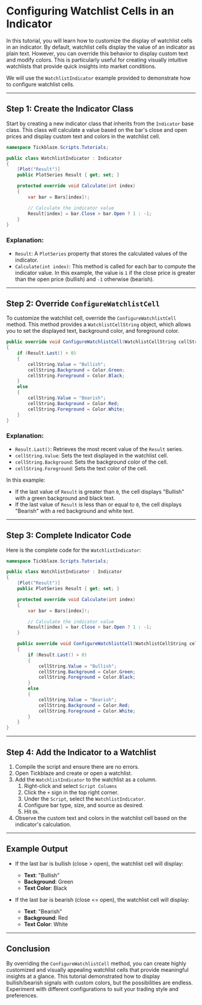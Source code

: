 # Configuring Watchlist Cells in an Indicator

In this tutorial, you will learn how to customize the display of watchlist cells in an indicator. By default, watchlist cells display the value of an indicator as plain text. However, you can override this behavior to display custom text and modify colors. This is particularly useful for creating visually intuitive watchlists that provide quick insights into market conditions.

We will use the `WatchlistIndicator` example provided to demonstrate how to configure watchlist cells.

---

## Step 1: Create the Indicator Class
Start by creating a new indicator class that inherits from the `Indicator` base class. This class will calculate a value based on the bar's close and open prices and display custom text and colors in the watchlist cell.

```csharp
namespace Tickblaze.Scripts.Tutorials;

public class WatchlistIndicator : Indicator
{
    [Plot("Result")] 
    public PlotSeries Result { get; set; }

    protected override void Calculate(int index)
    {
        var bar = Bars[index]!;

        // Calculate the indicator value
        Result[index] = bar.Close > bar.Open ? 1 : -1;
    }
}
```

### Explanation:
- `Result`: A `PlotSeries` property that stores the calculated values of the indicator.
- `Calculate(int index)`: This method is called for each bar to compute the indicator value. In this example, the value is `1` if the close price is greater than the open price (bullish) and `-1` otherwise (bearish).

---

## Step 2: Override `ConfigureWatchlistCell`
To customize the watchlist cell, override the `ConfigureWatchlistCell` method. This method provides a `WatchlistCellString` object, which allows you to set the displayed text, background color, and foreground color.

```csharp
public override void ConfigureWatchlistCell(WatchlistCellString cellString)
{
    if (Result.Last() > 0)
    {
        cellString.Value = "Bullish";
        cellString.Background = Color.Green;
        cellString.Foreground = Color.Black;
    }
    else
    {
        cellString.Value = "Bearish";
        cellString.Background = Color.Red;
        cellString.Foreground = Color.White;
    }
}
```

### Explanation:
- `Result.Last()`: Retrieves the most recent value of the `Result` series.
- `cellString.Value`: Sets the text displayed in the watchlist cell.
- `cellString.Background`: Sets the background color of the cell.
- `cellString.Foreground`: Sets the text color of the cell.

In this example:
- If the last value of `Result` is greater than `0`, the cell displays "Bullish" with a green background and black text.
- If the last value of `Result` is less than or equal to `0`, the cell displays "Bearish" with a red background and white text.

---

## Step 3: Complete Indicator Code
Here is the complete code for the `WatchlistIndicator`:

```csharp
namespace Tickblaze.Scripts.Tutorials;

public class WatchlistIndicator : Indicator
{
    [Plot("Result")] 
    public PlotSeries Result { get; set; }

    protected override void Calculate(int index)
    {
        var bar = Bars[index]!;

        // Calculate the indicator value
        Result[index] = bar.Close > bar.Open ? 1 : -1;
    }

    public override void ConfigureWatchlistCell(WatchlistCellString cellString)
    {
        if (Result.Last() > 0)
        {
            cellString.Value = "Bullish";
            cellString.Background = Color.Green;
            cellString.Foreground = Color.Black;
        }
        else
        {
            cellString.Value = "Bearish";
            cellString.Background = Color.Red;
            cellString.Foreground = Color.White;
        }
    }
}
```

---

## Step 4: Add the Indicator to a Watchlist
1. Compile the script and ensure there are no errors.
2. Open Tickblaze and create or open a watchlist.
3. Add the `WatchlistIndicator` to the watchlist as a column.
    1. Right-click and select `Script Columns`
    2. Click the `+` sign in the top right corner.
    3. Under the `Script`, select the `WatchlistIndicator`.
    4. Configure bar type, size, and source as desired.
    5. Hit `Ok`.
4. Observe the custom text and colors in the watchlist cell based on the indicator's calculation.

---

## Example Output
- If the last bar is bullish (close > open), the watchlist cell will display:
  - **Text**: "Bullish"
  - **Background**: Green
  - **Text Color**: Black

- If the last bar is bearish (close <= open), the watchlist cell will display:
  - **Text**: "Bearish"
  - **Background**: Red
  - **Text Color**: White

---

## Conclusion
By overriding the `ConfigureWatchlistCell` method, you can create highly customized and visually appealing watchlist cells that provide meaningful insights at a glance. This tutorial demonstrated how to display bullish/bearish signals with custom colors, but the possibilities are endless. Experiment with different configurations to suit your trading style and preferences.
